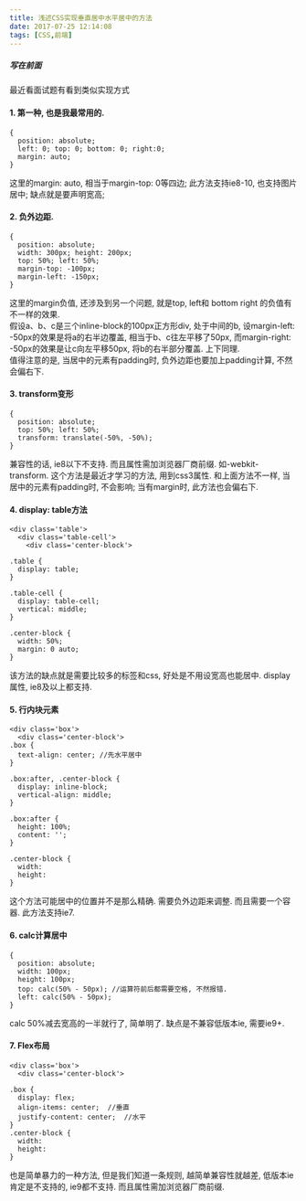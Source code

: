 ```yaml
---
title: 浅述CSS实现垂直居中水平居中的方法
date: 2017-07-25 12:14:08
tags: [CSS,前端]
---
```

##### 写在前面
最近看面试题有看到类似实现方式

#### 1. 第一种, 也是我最常用的.
    {
      position: absolute;
      left: 0; top: 0; bottom: 0; right:0;
      margin: auto;
    }
这里的margin: auto, 相当于margin-top: 0等四边; 此方法支持ie8-10, 也支持图片居中; 缺点就是要声明宽高;

#### 2. 负外边距.
<!--more-->
    {
      position: absolute;
      width: 300px; height: 200px;
      top: 50%; left: 50%;
      margin-top: -100px;
      margin-left: -150px;
    }

这里的margin负值, 还涉及到另一个问题, 就是top, left和 bottom right 的负值有不一样的效果.  
假设a、b、c是三个inline-block的100px正方形div, 处于中间的b, 设margin-left: -50px的效果是将a的右半边覆盖, 相当于b、c往左平移了50px, 而margin-right: -50px的效果是让c向左平移50px, 将b的右半部分覆盖. 上下同理.  
值得注意的是, 当居中的元素有padding时, 负外边距也要加上padding计算, 不然会偏右下.

#### 3. transform变形  
    {
      position: absolute;
      top: 50%; left: 50%;
      transform: translate(-50%, -50%);
    }
兼容性的话, ie8以下不支持. 而且属性需加浏览器厂商前缀. 如-webkit-transform.
这个方法是最近才学习的方法, 用到css3属性. 和上面方法不一样, 当居中的元素有padding时, 不会影响; 当有margin时, 此方法也会偏右下.

#### 4. display: table方法
    <div class='table'>
      <div class='table-cell'>
        <div class='center-block'>
          
    .table {
      display: table;
    }
    
    .table-cell {
      display: table-cell;
      vertical: middle;
    }
    
    .center-block {
      width: 50%;
      margin: 0 auto;
    }
该方法的缺点就是需要比较多的标签和css, 好处是不用设宽高也能居中. display属性, ie8及以上都支持.

#### 5. 行内块元素
    <div class='box'>
      <div class='center-block'>
    .box {
      text-align: center; //先水平居中
    }
    
    .box:after, .center-block {
      display: inline-block;
      vertical-align: middle;
    }

    .box:after {
      height: 100%;
      content: '';
    }
    
    .center-block {
      width:
      height:
    }
这个方法可能居中的位置并不是那么精确. 需要负外边距来调整. 而且需要一个容器. 此方法支持ie7.

#### 6. calc计算居中
    {
      position: absolute;
      width: 100px;
      height: 100px;
      top: calc(50% - 50px); //运算符前后都需要空格, 不然报错.
      left: calc(50% - 50px);
    }
calc 50%减去宽高的一半就行了, 简单明了. 缺点是不兼容低版本ie, 需要ie9+.

#### 7. Flex布局
    <div class='box'>
      <div class='center-block'>
    
    .box {
      display: flex;
      align-items: center;  //垂直
      justify-content: center;  //水平
    }
    .center-block {
      width:
      height:
    }
也是简单暴力的一种方法, 但是我们知道一条规则, 越简单兼容性就越差, 低版本ie肯定是不支持的, ie9都不支持. 而且属性需加浏览器厂商前缀.